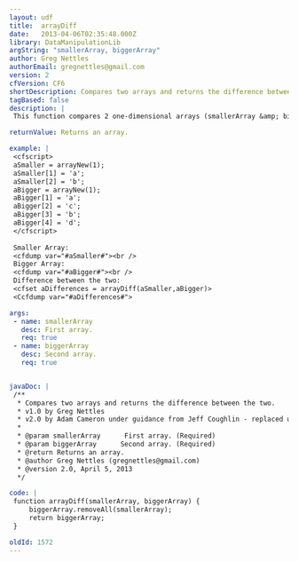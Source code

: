 ```yaml
---
layout: udf
title:  arrayDiff
date:   2013-04-06T02:35:48.000Z
library: DataManipulationLib
argString: "smallerArray, biggerArray"
author: Greg Nettles
authorEmail: gregnettles@gmail.com
version: 2
cfVersion: CF6
shortDescription: Compares two arrays and returns the difference between the two.
tagBased: false
description: |
 This function compares 2 one-dimensional arrays (smallerArray &amp; biggerArray) and returns an array with the values found in biggerArray but not in smallerArray.

returnValue: Returns an array.

example: |
 <cfscript>
 aSmaller = arrayNew(1);
 aSmaller[1] = 'a';
 aSmaller[2] = 'b';
 aBigger = arrayNew(1); 
 aBigger[1] = 'a';
 aBigger[2] = 'c';
 aBigger[3] = 'b';
 aBigger[4] = 'd';
 </cfscript>
 
 Smaller Array:
 <cfdump var="#aSmaller#"><br />
 Bigger Array:
 <cfdump var="#aBigger#"><br />
 Difference between the two:
 <cfset aDifferences = arrayDiff(aSmaller,aBigger)>
 <Ccfdump var="#aDifferences#">

args:
 - name: smallerArray
   desc: First array.
   req: true
 - name: biggerArray
   desc: Second array.
   req: true


javaDoc: |
 /**
  * Compares two arrays and returns the difference between the two.
  * v1.0 by Greg Nettles
  * v2.0 by Adam Cameron under guidance from Jeff Coughlin - replaced unnecessary/ineffcient logic
  * 
  * @param smallerArray      First array. (Required)
  * @param biggerArray      Second array. (Required)
  * @return Returns an array. 
  * @author Greg Nettles (gregnettles@gmail.com) 
  * @version 2.0, April 5, 2013 
  */

code: |
 function arrayDiff(smallerArray, biggerArray) {
     biggerArray.removeAll(smallerArray);
     return biggerArray;
 }

oldId: 1572
---
```


